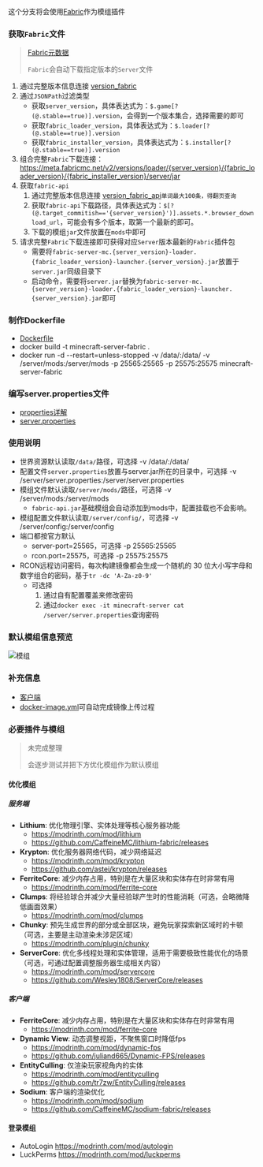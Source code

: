 这个分支将会使用[Fabric](https://fabricmc.net/use/server/)作为模组插件

### 获取`Fabric`文件
> [Fabric元数据](https://meta.fabricmc.net/)
> 
> `Fabric`会自动下载指定版本的`Server`文件
1. 通过完整版本信息连接 [version_fabric](https://meta.fabricmc.net/v2/versions/)
2. 通过`JSONPath`过滤类型
   - 获取`server_version`，具体表达式为：`$.game[?(@.stable==true)].version`，会得到一个版本集合，选择需要的即可
   - 获取`fabric_loader_version`，具体表达式为：`$.loader[?(@.stable==true)].version`
   - 获取`fabric_installer_version`，具体表达式为：`$.installer[?(@.stable==true)].version`
4. 组合完整`Fabric`下载连接：https://meta.fabricmc.net/v2/versions/loader/{server_version}/{fabric_loader_version}/{fabric_installer_version}/server/jar
5. 获取`fabric-api`
   1. 通过完整版本信息连接 [version_fabric_api](https://api.github.com/repos/FabricMC/fabric/releases?per_page=100&page=1)`单词最大100条，得翻页查询`
   2. 获取`fabric-api`下载路径，具体表达式为：`$[?(@.target_commitish=='{server_version}')].assets.*.browser_download_url`，可能会有多个版本，取第一个最新的即可。
   3. 下载的模组`jar`文件放置在`mods`中即可
6. 请求完整`Fabric`下载连接即可获得对应`Server`版本最新的`Fabric`插件包
   - 需要将`fabric-server-mc.{server_version}-loader.{fabric_loader_version}-launcher.{server_version}.jar`放置于`server.jar`同级目录下
   - 启动命令，需要将`server.jar`替换为`fabric-server-mc.{server_version}-loader.{fabric_loader_version}-launcher.{server_version}.jar`即可
   
### 制作Dockerfile
- [Dockerfile](Dockerfile)
- docker build -t minecraft-server-fabric .
- docker run -d --restart=unless-stopped -v /data/:/data/ -v /server/mods:/server/mods -p 25565:25565 -p 25575:25575 minecraft-server-fabric

### 编写server.properties文件
- [properties详解](https://minecraft.fandom.com/zh/wiki/Server.properties)
- [server.properties](server.properties)

### 使用说明
- 世界资源默认读取`/data/`路径，可选择 -v /data/:/data/
- 配置文件`server.properties`放置与server.jar所在的目录中，可选择 -v /server/server.properties:/server/server.properties
- 模组文件默认读取`/server/mods/`路径，可选择 -v /server/mods:/server/mods
  - `fabric-api.jar`基础模组会自动添加到mods中，配置挂载也不会影响。
- 模组配置文件默认读取`/server/config/`，可选择 -v /server/config:/server/config
- 端口都按官方默认
  - server-port=25565，可选择 -p 25565:25565
  - rcon.port=25575，可选择 -p 25575:25575
- RCON远程访问密码，每次构建镜像都会生成一个随机的 30 位大小写字母和数字组合的密码，基于`tr -dc 'A-Za-z0-9'`
  - 可选择
    1. 通过自有配置覆盖来修改密码
    2. 通过`docker exec -it minecraft-server cat /server/server.properties`查询密码

### 默认模组信息预览
![模组](https://github.com/user-attachments/assets/b9b7801c-69ab-44c1-bad1-c0dfbd250de9)

### 补充信息
- [客户端](https://ci.huangyuhui.net/job/HMCL/)
- [docker-image.yml](.github/workflows/docker-image.yml)可自动完成镜像上传过程

### 必要插件与模组
> 未完成整理
> 
> 会逐步测试并把下方优化模组作为默认模组

#### 优化模组

##### 服务端
   - **Lithium**: 优化物理引擎、实体处理等核心服务器功能
      - https://modrinth.com/mod/lithium
      - https://github.com/CaffeineMC/lithium-fabric/releases
   - **Krypton**: 优化服务器网络代码，减少网络延迟
      - https://modrinth.com/mod/krypton
      - https://github.com/astei/krypton/releases
   - **FerriteCore**: 减少内存占用，特别是在大量区块和实体存在时非常有用
      - https://modrinth.com/mod/ferrite-core
   - **Clumps**: 将经验球合并减少大量经验球产生时的性能消耗（可选，会略微降低画面效果）
      - https://modrinth.com/mod/clumps
   - **Chunky**: 预先生成世界的部分或全部区块，避免玩家探索新区域时的卡顿（可选，主要是主动渲染未涉足区域）
      - https://modrinth.com/plugin/chunky
   - **ServerCore**: 优化多线程处理和实体管理，适用于需要极致性能优化的场景（可选，可通过配置调整服务器生成相关内容）
      - https://modrinth.com/mod/servercore
      - https://github.com/Wesley1808/ServerCore/releases
##### 客户端
   - **FerriteCore**: 减少内存占用，特别是在大量区块和实体存在时非常有用
      - https://modrinth.com/mod/ferrite-core
   - **Dynamic View**: 动态调整视距，不聚焦窗口时降低fps
      - https://modrinth.com/mod/dynamic-fps
      - https://github.com/juliand665/Dynamic-FPS/releases
   - **EntityCulling**: 仅渲染玩家视角内的实体
      - https://modrinth.com/mod/entityculling
      - https://github.com/tr7zw/EntityCulling/releases
   - **Sodium**: 客户端的渲染优化
      - https://modrinth.com/mod/sodium
      - https://github.com/CaffeineMC/sodium-fabric/releases

#### **登录模组**
- AutoLogin https://modrinth.com/mod/autologin
- LuckPerms https://modrinth.com/mod/luckperms
